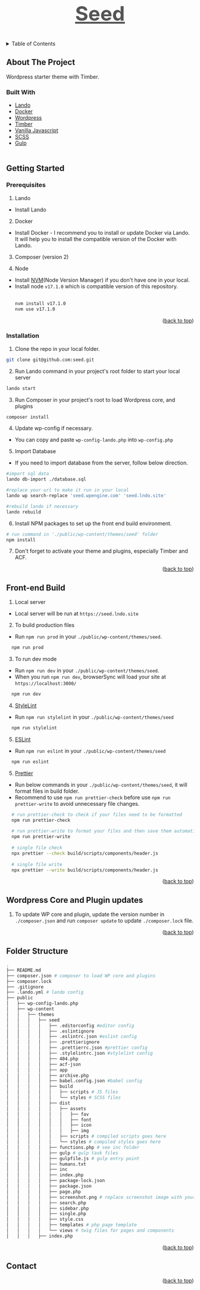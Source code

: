 <div id="top"></div>

<div align="center">
  <h3 style="text-align: center; font-size: 40px;"><a href="#" target="_blank" style="color: #555; font-size:54px; font-weight:bold;">Seed</a></h3>
</div>


<!-- TABLE OF CONTENTS -->
<details>
  <summary>Table of Contents</summary>
  <ol>
    <li>
      <a href="#about-the-project">About The Project</a>
      <ul>
        <li><a href="#built-with">Built With</a></li>
      </ul>
    </li>
    <li>
      <a href="#getting-started">Getting Started</a>
      <ul>
        <li><a href="#prerequisites">Prerequisites</a></li>
        <li><a href="#installation">Installation</a></li>
      </ul>
    </li>
    <li><a href="#front-end-build">Front-end build</a></li>
    <li><a href="#wordpress-core-and-plugin-updates">Wordpress Core and Plugin updates</a></li>
    <li><a href="#folder-structure">Folder Structure</a></li>
    <li><a href="#contact">Contact</a></li>
  </ol>
</details>


<!-- ABOUT THE PROJECT -->
## About The Project
Wordpress starter theme with Timber.

### Built With
* [Lando](https://docs.lando.dev/basics/installation.html)
* [Docker](https://www.docker.com/)
* [Wordpress](https://wordpress.org/)
* [Timber](https://timber.github.io/docs/)
* [Vanilla Javascript](https://developer.mozilla.org/en-US/docs/Web/JavaScript)
* [SCSS](https://sass-lang.com/)
* [Gulp](https://gulpjs.com/)
<br><br>

<!-- GETTING STARTED -->
## Getting Started
### Prerequisites

1. Lando
* Install Lando
2. Docker
* Install Docker - I recommend you to install or update Docker via Lando. It will help you to install the compatible version of the Docker with Lando.
3. Composer (version 2)

4. Node
* Install [NVM](https://github.com/nvm-sh/nvm)(Node Version Manager) if you don't have one in your local.<br>
* Install node `v17.1.0` which is compatible version of this repository.<br><br>
  ```sh
  nvm install v17.1.0
  nvm use v17.1.0
  ```
<p align="right">(<a href="#top">back to top</a>)</p>

### Installation
1. Clone the repo in your local folder.

  ```sh
  git clone git@github.com:seed.git
  ```
2. Run Lando command in your project's root folder to start your local server

  ```sh
  lando start
  ```
3. Run Composer in your project's root to load Wordpress core, and plugins
  ```sh 
  composer install
  ```
4. Update wp-config if necessary.<br>
* You can copy and paste `wp-config-lando.php` into `wp-config.php`

5. Import Database<br>
* If you need to import database from the server, follow below direction.

```sh
#import sql data
lando db-import ./database.sql

#replace your url to make it run in your local
lando wp search-replace 'seed.wpengine.com' 'seed.lndo.site' 

#rebuild lando if necessary
lando rebuild 
```
6. Install NPM packages to set up the front end build environment.
```sh
# run command in './public/wp-content/themes/seed' folder
npm install
```
7. Don't forget to activate your theme and plugins, especially Timber and ACF.
<p align="right">(<a href="#top">back to top</a>)</p>


<!-- USAGE EXAMPLES -->
## Front-end Build

1. Local server<br>
* Local server will be run at `https://seed.lndo.site`
2. To build production files<br> 
* Run `npm run prod` in your `./public/wp-content/themes/seed`.
```sh
  npm run prod
```
3. To run dev mode<br> 
* Run `npm run dev` in your `./public/wp-content/themes/seed`.
* When you run `npm run dev`, browserSync will load your site at `https://localhost:3000/`
```sh
  npm run dev
```
4. [StyleLint](https://stylelint.io/)
* Run `npm run stylelint` in your `./public/wp-content/themes/seed`
```sh
  npm run stylelint
```
5. [ESLint](https://eslint.org/)
* Run `npm run eslint` in your `./public/wp-content/themes/seed`
```sh
  npm run eslint
```  
5. [Prettier](https://prettier.io/)
* Run below commands in your `./public/wp-content/themes/seed`, it will format files in build folder.
* Recommend to use  `npm run prettier-check` before use `npm run prettier-write` to avoid unnecessary file changes.
```sh
  # run prettier-check to check if your files need to be formatted
  npm run prettier-check
  
  # run prettier-write to format your files and then save them automatically
  npm run prettier-write
  
  # single file check
  npx prettier --check build/scripts/components/header.js
  
  # single file write
  npx prettier --write build/scripts/components/header.js
```  
<p align="right">(<a href="#top">back to top</a>)</p>


<!-- Updates -->
## Wordpress Core and Plugin updates
1. To update WP core and plugin, update the version number in `./composer.json` and run `composer update` to update `./composer.lock` file. 

<p align="right">(<a href="#top">back to top</a>)</p>

<!-- FOLDER STRUCTURE -->
## Folder Structure
```sh
.
├── README.md
├── composer.json # composer to load WP core and plugins
├── composer.lock
├── .gitignore 
├── .lando.yml # lando config 
├── public
│   ├── wp-config-lando.php
│   ├── wp-content
│   │   ├── themes
│   │   │   ├── seed
│   │   │   │   ├── .editorconfig #editor config 
│   │   │   │   ├── .eslintignore 
│   │   │   │   ├── .eslintrc.json #eslint config
│   │   │   │   ├── .prettierignore
│   │   │   │   ├── .prettierrc.json #prettier config
│   │   │   │   ├── .stylelintrc.json #stylelint config
│   │   │   │   ├── 404.php
│   │   │   │   ├── acf-json
│   │   │   │   ├── app
│   │   │   │   ├── archive.php
│   │   │   │   ├── babel.config.json #babel config
│   │   │   │   ├── build
│   │   │   │   │   ├── scripts # JS files
│   │   │   │   │   └── styles # SCSS files
│   │   │   │   ├── dist
│   │   │   │   │   ├── assets
│   │   │   │   │   │   ├── fav
│   │   │   │   │   │   ├── font
│   │   │   │   │   │   ├── icon
│   │   │   │   │   │   ├── img
│   │   │   │   │   ├── scripts # compiled scripts goes here
│   │   │   │   │   └── styles # compiled styles goes here
│   │   │   │   ├── functions.php # see inc folder
│   │   │   │   ├── gulp # gulp task files
│   │   │   │   ├── gulpfile.js # gulp entry point
│   │   │   │   ├── humans.txt
│   │   │   │   ├── inc
│   │   │   │   ├── index.php
│   │   │   │   ├── package-lock.json
│   │   │   │   ├── package.json
│   │   │   │   ├── page.php
│   │   │   │   ├── screenshot.png # replace screenshot image with yours
│   │   │   │   ├── search.php
│   │   │   │   ├── sidebar.php
│   │   │   │   ├── single.php
│   │   │   │   ├── style.css
│   │   │   │   ├── templates # php page template
│   │   │   │   └── views # twig files for pages and components
│   │   │   ├── index.php
```
<p align="right">(<a href="#top">back to top</a>)</p>


<!-- CONTACT -->
## Contact


<p align="right">(<a href="#top">back to top</a>)</p>


